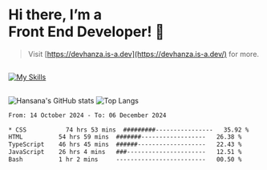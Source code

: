 # Hi there, I’m a<br>Front End Developer! 👋
> Visit [https://devhanza.is-a.dev](https://devhanza.is-a.dev/) for more.

##
[![My Skills](https://skillicons.dev/icons?i=html,css,js,tailwind,sass,bootstrap,ts,angular,nodejs,express,py,wordpress,figma,ps)](https://hansana.is-a.dev)
##
![Hansana's GitHub stats](https://github-readme-stats.vercel.app/api?username=DevHanza\&hide=issues\&show_icons=true&theme=dark)
![Top Langs](https://github-readme-stats.vercel.app/api/top-langs/?username=DevHanza\&layout=compact&theme=dark)

<!--START_SECTION:waka-->

```txt
From: 14 October 2024 - To: 06 December 2024

* CSS           74 hrs 53 mins  #########----------------   35.92 %
HTML          54 hrs 59 mins  #######------------------   26.38 %
TypeScript    46 hrs 45 mins  ######-------------------   22.43 %
JavaScript    26 hrs 4 mins   ###----------------------   12.51 %
Bash          1 hr 2 mins     -------------------------   00.50 %
```

<!--END_SECTION:waka-->

